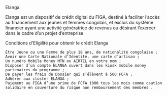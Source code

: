 Elanga 

Elanga est un dispositif de crédit digital du FIGA, destiné à faciliter
l’accès au financement aux jeunes et femmes congolais,
et exclus du système financier ayant une activité génératrice de revenus ou désirant l’exercer dans le cadre d’un projet d’entreprise

Conditions d'Eligilité pour obtenir le crédit Elanga

    Être Jeune ou une Femme de plus 18 ans, de nationalité congolaise ;
    Avoir une Carte Nationale d’Identité, une carte d’artisan ;
    Un numéro Mobile Money MTN ou AIRTEL en votre nom ;
    Disposer d’un compte ELANGA ouvert dans les kiosk mobile money partenaires du programme ;
    De payer les frais de Dossier qui s’élèvent à 500 FCFA ;
    Adhérer aux cluster ELANGA ;
    Paiement au FIGA d’une prime de FCFA 1000 tous les mois comme caution solidaire en couverture du risque non remboursement des membres .

